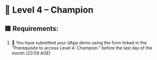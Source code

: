 # 🏅 Level 4 – Champion

## 🟨 Requirements:
1. 📝 You have submitted your dApp demo using the form linked in the “Prerequisite to access Level 4: Champion.” before the last day of the month (23:59 AOE)
